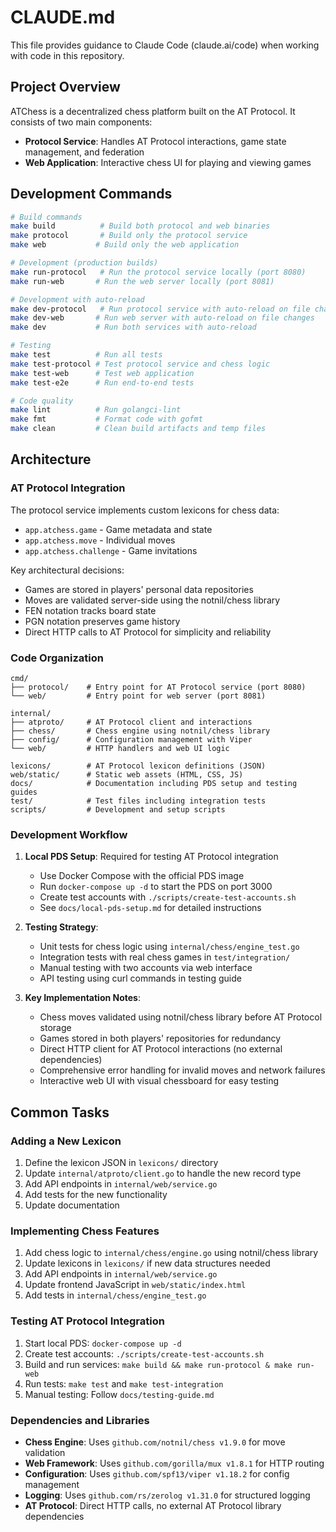# CLAUDE.md

This file provides guidance to Claude Code (claude.ai/code) when working with code in this repository.

## Project Overview

ATChess is a decentralized chess platform built on the AT Protocol. It consists of two main components:
- **Protocol Service**: Handles AT Protocol interactions, game state management, and federation
- **Web Application**: Interactive chess UI for playing and viewing games

## Development Commands

```bash
# Build commands
make build          # Build both protocol and web binaries
make protocol       # Build only the protocol service
make web           # Build only the web application

# Development (production builds)
make run-protocol   # Run the protocol service locally (port 8080)
make run-web       # Run the web server locally (port 8081)

# Development with auto-reload
make dev-protocol   # Run protocol service with auto-reload on file changes
make dev-web       # Run web server with auto-reload on file changes
make dev           # Run both services with auto-reload

# Testing
make test          # Run all tests
make test-protocol # Test protocol service and chess logic
make test-web      # Test web application
make test-e2e      # Run end-to-end tests

# Code quality
make lint          # Run golangci-lint
make fmt           # Format code with gofmt
make clean         # Clean build artifacts and temp files
```

## Architecture

### AT Protocol Integration

The protocol service implements custom lexicons for chess data:
- `app.atchess.game` - Game metadata and state
- `app.atchess.move` - Individual moves
- `app.atchess.challenge` - Game invitations

Key architectural decisions:
- Games are stored in players' personal data repositories
- Moves are validated server-side using the notnil/chess library
- FEN notation tracks board state
- PGN notation preserves game history
- Direct HTTP calls to AT Protocol for simplicity and reliability

### Code Organization

```
cmd/
├── protocol/    # Entry point for AT Protocol service (port 8080)
└── web/         # Entry point for web server (port 8081)

internal/
├── atproto/     # AT Protocol client and interactions
├── chess/       # Chess engine using notnil/chess library
├── config/      # Configuration management with Viper
└── web/         # HTTP handlers and web UI logic

lexicons/        # AT Protocol lexicon definitions (JSON)
web/static/      # Static web assets (HTML, CSS, JS)
docs/            # Documentation including PDS setup and testing guides
test/            # Test files including integration tests
scripts/         # Development and setup scripts
```

### Development Workflow

1. **Local PDS Setup**: Required for testing AT Protocol integration
   - Use Docker Compose with the official PDS image
   - Run `docker-compose up -d` to start the PDS on port 3000
   - Create test accounts with `./scripts/create-test-accounts.sh`
   - See `docs/local-pds-setup.md` for detailed instructions

2. **Testing Strategy**:
   - Unit tests for chess logic using `internal/chess/engine_test.go`
   - Integration tests with real chess games in `test/integration/`
   - Manual testing with two accounts via web interface
   - API testing using curl commands in testing guide

3. **Key Implementation Notes**:
   - Chess moves validated using notnil/chess library before AT Protocol storage
   - Games stored in both players' repositories for redundancy
   - Direct HTTP client for AT Protocol interactions (no external dependencies)
   - Comprehensive error handling for invalid moves and network failures
   - Interactive web UI with visual chessboard for easy testing

## Common Tasks

### Adding a New Lexicon
1. Define the lexicon JSON in `lexicons/` directory
2. Update `internal/atproto/client.go` to handle the new record type
3. Add API endpoints in `internal/web/service.go`
4. Add tests for the new functionality
5. Update documentation

### Implementing Chess Features
1. Add chess logic to `internal/chess/engine.go` using notnil/chess library
2. Update lexicons in `lexicons/` if new data structures needed
3. Add API endpoints in `internal/web/service.go`
4. Update frontend JavaScript in `web/static/index.html`
5. Add tests in `internal/chess/engine_test.go`

### Testing AT Protocol Integration
1. Start local PDS: `docker-compose up -d`
2. Create test accounts: `./scripts/create-test-accounts.sh`
3. Build and run services: `make build && make run-protocol & make run-web`
4. Run tests: `make test` and `make test-integration`
5. Manual testing: Follow `docs/testing-guide.md`

### Dependencies and Libraries
- **Chess Engine**: Uses `github.com/notnil/chess v1.9.0` for move validation
- **Web Framework**: Uses `github.com/gorilla/mux v1.8.1` for HTTP routing
- **Configuration**: Uses `github.com/spf13/viper v1.18.2` for config management
- **Logging**: Uses `github.com/rs/zerolog v1.31.0` for structured logging
- **AT Protocol**: Direct HTTP calls, no external AT Protocol library dependencies